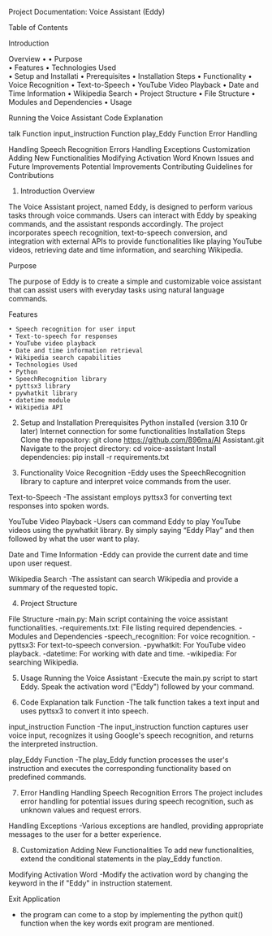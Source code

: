 

Project Documentation: Voice Assistant (Eddy)


Table of Contents

Introduction

Overview
    • 
    • Purpose  
    • Features
    • Technologies Used  
    • Setup and Installati
    • Prerequisites
    • Installation Steps
    • Functionality
    • Voice Recognition
    • Text-to-Speech
    • YouTube Video Playback
    • Date and Time Information
    • Wikipedia Search
    • Project Structure
    • File Structure
    • Modules and Dependencies
    • Usage
    
Running the Voice Assistant
Code Explanation

  talk Function
  input_instruction Function
  play_Eddy Function
  Error Handling

Handling Speech Recognition Errors
Handling Exceptions
Customization
Adding New Functionalities
Modifying Activation Word
Known Issues and Future Improvements
Potential Improvements
Contributing
Guidelines for Contributions



1. Introduction
Overview

The Voice Assistant project, named Eddy, is designed to perform various tasks through voice commands. Users can interact with Eddy by speaking commands, and the assistant responds accordingly. The project incorporates speech recognition, text-to-speech conversion, and integration with external APIs to provide functionalities like playing YouTube videos, retrieving date and time information, and searching Wikipedia.

Purpose

The purpose of Eddy is to create a simple and customizable voice assistant that can assist users with everyday tasks using natural language commands.

Features

    • Speech recognition for user input
    • Text-to-speech for responses
    • YouTube video playback
    • Date and time information retrieval
    • Wikipedia search capabilities
    • Technologies Used
    • Python
    • SpeechRecognition library
    • pyttsx3 library
    • pywhatkit library
    • datetime module
    • Wikipedia API
    
2. Setup and Installation
Prerequisites
Python installed (version 3.10 0r later)
Internet connection for some functionalities
Installation Steps
Clone the repository: git clone https://github.com/896ma/AI Assistant.git
Navigate to the project directory: cd voice-assistant
Install dependencies: pip install -r requirements.txt

3. Functionality
Voice Recognition
 -Eddy uses the SpeechRecognition library to capture and interpret voice commands from the user.

Text-to-Speech
-The assistant employs pyttsx3 for converting text responses into spoken words.

YouTube Video Playback
-Users can command Eddy to play YouTube videos using the pywhatkit library.
By simply  saying “Eddy Play” and then followed by what the user want to play.

Date and Time Information
-Eddy can provide the current date and time upon user request.

Wikipedia Search
 -The assistant can search Wikipedia and provide a summary of the requested topic.

4. Project Structure

File Structure
 -main.py: Main script containing the voice assistant functionalities.
 -requirements.txt: File listing required dependencies.
 -Modules and Dependencies
 -speech_recognition: For voice recognition.
 -pyttsx3: For text-to-speech conversion.
-pywhatkit: For YouTube video playback.
-datetime: For working with date and time.
-wikipedia: For searching Wikipedia.

5. Usage
Running the Voice Assistant
-Execute the main.py script to start Eddy. Speak the activation word ("Eddy") followed by your command.

6. Code Explanation
talk Function
-The talk function takes a text input and uses pyttsx3 to convert it into speech.

input_instruction Function
-The input_instruction function captures user voice input, recognizes it using Google's speech recognition, and returns the interpreted instruction.

play_Eddy Function
-The play_Eddy function processes the user's instruction and executes the corresponding functionality based on predefined commands.

7. Error Handling
Handling Speech Recognition Errors
The project includes error handling for potential issues during speech recognition, such as unknown values and request errors.

Handling Exceptions
-Various exceptions are handled, providing appropriate messages to the user for a better experience.

8. Customization
Adding New Functionalities
To add new functionalities, extend the conditional statements in the play_Eddy function.

Modifying Activation Word
 -Modify the activation word by changing the keyword in the if "Eddy" in instruction statement.


Exit  Application
- the program can come to a stop  by implementing the python  quit() function when the key words exit program are mentioned.


